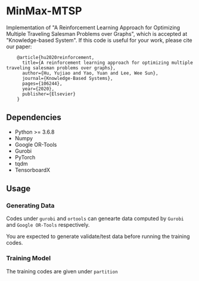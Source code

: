 # MinMax-MTSP
Implementation of "A Reinforcement Learning Approach for Optimizing Multiple Traveling Salesman Problems over Graphs", which is accepted at "Knowledge-based System". If this code is useful for your work, please cite our paper:

		@article{hu2020reinforcement,
		  title={A reinforcement learning approach for optimizing multiple traveling salesman problems over graphs},
		  author={Hu, Yujiao and Yao, Yuan and Lee, Wee Sun},
		  journal={Knowledge-Based Systems},
		  pages={106244},
		  year={2020},
		  publisher={Elsevier}
		}

## Dependencies
* Python >= 3.6.8
* Numpy
* Google OR-Tools
* Gurobi
* PyTorch
* tqdm
* TensorboardX

## Usage
### Generating Data
Codes under `gurobi` and `ortools` can genearte data computed by `Gurobi` and `Google OR-Tools` respectively.

You are expected to generate validate/test data before running the training codes.

### Training Model
The training codes are given under `partition`
